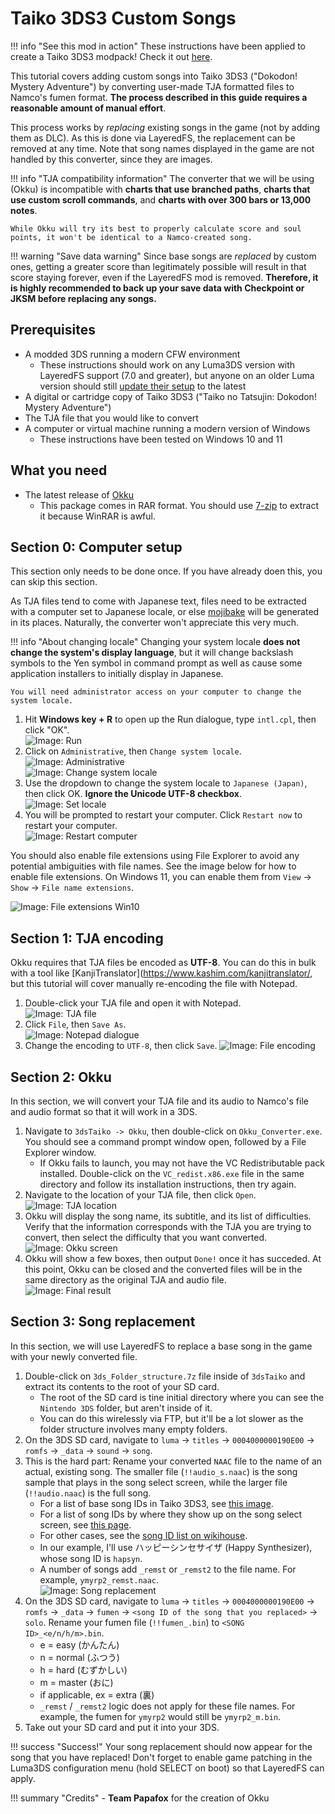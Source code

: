 # Taiko 3DS3 Custom Songs

!!! info "See this mod in action"
	These instructions have been applied to create a Taiko 3DS3 modpack! Check it out [here](/projects/taikomlpmod).

This tutorial covers adding custom songs into Taiko 3DS3 ("Dokodon! Mystery Adventure") by converting user-made TJA formatted files to Namco's fumen format. **The process described in this guide requires a reasonable amount of manual effort**.

This process works by *replacing* existing songs in the game (not by adding them as DLC). As this is done via LayeredFS, the replacement can be removed at any time. Note that song names displayed in the game are not handled by this converter, since they are images.

!!! info "TJA compatibility information"
	The converter that we will be using (Okku) is incompatible with **charts that use branched paths**, **charts that use custom scroll commands**, and **charts with over 300 bars or 13,000 notes**.
	
	While Okku will try its best to properly calculate score and soul points, it won't be identical to a Namco-created song.

!!! warning "Save data warning"
	Since base songs are *replaced* by custom ones, getting a greater score than legitimately possible will result in that score staying forever, even if the LayeredFS mod is removed. **Therefore, it is highly recommended to back up your save data with Checkpoint or JKSM before replacing any songs.**

## Prerequisites

- A modded 3DS running a modern CFW environment
	- These instructions should work on any Luma3DS version with LayeredFS support (7.0 and greater), but anyone on an older Luma version should still [update their setup](https://3ds.hacks.guide/checking-for-cfw) to the latest
- A digital or cartridge copy of Taiko 3DS3 ("Taiko no Tatsujin: Dokodon! Mystery Adventure")
- The TJA file that you would like to convert
- A computer or virtual machine running a modern version of Windows
	- These instructions have been tested on Windows 10 and 11

## What you need

- The latest release of [Okku](https://drive.google.com/file/d/1FV83SRDc2DeI8fYM4GTxKdC_kxyy_h6_/view?usp=sharing)
	- This package comes in RAR format. You should use [7-zip](https://7-zip.org/) to extract it because WinRAR is awful.

## Section 0: Computer setup

This section only needs to be done once. If you have already doen this, you can skip this section.

As TJA files tend to come with Japanese text, files need to be extracted with a computer set to Japanese locale, or else [mojibake](https://en.wikipedia.org/wiki/Mojibake) will be generated in its places. Naturally, the converter won't appreciate this very much.

!!! info "About changing locale"
	Changing your system locale **does not change the system's display language**, but it will change backslash symbols to the Yen symbol in command prompt as well as cause some application installers to initially display in Japanese.
	
	You will need administrator access on your computer to change the system locale.

1. Hit **Windows key + R** to open up the Run dialogue, type `intl.cpl`, then click "OK".<br>
![Image: Run](/images/taiko_1.png)<br>
1. Click on `Administrative`, then `Change system locale`.<br>
![Image: Administrative](/images/taiko_2.png)<br>
![Image: Change system locale](/images/taiko_3.png)<br>
1. Use the dropdown to change the system locale to `Japanese (Japan)`, then click OK. **Ignore the Unicode UTF-8 checkbox**.<br>
![Image: Set locale](/images/taiko_4.png)<br>
1. You will be prompted to restart your computer. Click `Restart now` to restart your computer.<br>
![Image: Restart computer](/images/taiko_5.png)<br>

You should also enable file extensions using File Explorer to avoid any potential ambiguities with file names. See the image below for how to enable file extensions. On Windows 11, you can enable them from `View` -> `Show` -> `File name extensions`.

![Image: File extensions Win10](/images/taiko_ext.png)
	
## Section 1: TJA encoding

Okku requires that TJA files be encoded as **UTF-8**. You can do this in bulk with a tool like [KanjiTranslator](https://www.kashim.com/kanjitranslator/, but this tutorial will cover manually re-encoding the file with Notepad.

1. Double-click your TJA file and open it with Notepad.<br>
![Image: TJA file](/images/taiko_6.png)<br>
1. Click `File`, then `Save As`.<br>
![Image: Notepad dialogue](/images/taiko_7.png)<br>
1. Change the encoding to `UTF-8`, then click `Save`.
![Image: File encoding](/images/taiko_8.png)<br>

## Section 2: Okku

In this section, we will convert your TJA file and its audio to Namco's file and audio format so that it will work in a 3DS.

1. Navigate to `3dsTaiko -> Okku`, then double-click on `Okku_Converter.exe`. You should see a command prompt window open, followed by a File Explorer window.
	- If Okku fails to launch, you may not have the VC Redistributable pack installed. Double-click on the `VC_redist.x86.exe` file in the same directory and follow its installation instructions, then try again.
1. Navigate to the location of your TJA file, then click `Open`.<br>
![Image: TJA location](/images/taiko_9.png)<br>
1. Okku will display the song name, its subtitle, and its list of difficulties. Verify that the information corresponds with the TJA you are trying to convert, then select the difficulty that you want converted.<br>
![Image: Okku screen](/images/taiko_10.png)<br>
1. Okku will show a few boxes, then output `Done!` once it has succeded. At this point, Okku can be closed and the converted files will be in the same directory as the original TJA and audio file.<br>
![Image: Final result](/images/taiko_11.png)<br>

## Section 3: Song replacement

In this section, we will use LayeredFS to replace a base song in the game with your newly converted file.

1. Double-click on `3ds_Folder_structure.7z` file inside of `3dsTaiko` and extract its contents to the root of your SD card.
	- The root of the SD card is tine initial directory where you can see the `Nintendo 3DS` folder, but aren't inside of it.
	- You can do this wirelessly via FTP, but it'll be a lot slower as the folder structure involves many empty folders.
1. On the 3DS SD card, navigate to `luma` -> `titles` -> `0004000000190E00` -> `romfs` -> `_data` -> `sound` -> `song`.
1. This is the hard part: Rename your converted `NAAC` file to the name of an actual, existing song. The smaller file (`!!audio_s.naac`) is the song sample that plays in the song select screen, while the larger file (`!!audio.naac`) is the full song.
	- For a list of base song IDs in Taiko 3DS3, see [this image](/images/2Naac.png).
	- For a list of song IDs by where they show up on the song select screen, see [this page](/info/3ds3songID).
	- For other cases, see the [song ID list on wikihouse](https://www.wikihouse.com/taiko/index.php?%B6%CAID%A4%DE%A4%C8%A4%E1).
	- In our example, I'll use ハッピーシンセサイザ (Happy Synthesizer), whose song ID is `hapsyn`.
	- A number of songs add `_remst` or `_remst2` to the file name. For example, `ymyrp2_remst.naac`.<br>
![Image: Song replacement](/images/taiko_12.png)<br>
1. On the 3DS SD card, navigate to `luma` -> `titles` -> `0004000000190E00` -> `romfs` -> `_data` -> `fumen` -> `<song ID of the song that you replaced>` -> `solo`. Rename your fumen file (`!!fumen_.bin`) to `<SONG ID>_<e/n/h/m>.bin`.
	- e = easy (かんたん)
	- n = normal (ふつう)
	- h = hard (むずかしい)
	- m = master (おに)
	- if applicable, ex = extra (裏)
	- `_remst` / `_remst2` logic does not apply for these file names. For example, the fumen for `ymyrp2` would still be `ymyrp2_m.bin`.
1. Take out your SD card and put it into your 3DS.

!!! success "Success!"
	Your song replacement should now appear for the song that you have replaced! Don't forget to enable game patching in the Luma3DS configuration menu (hold SELECT on boot) so that LayeredFS can apply.
	
!!! summary "Credits"
	- **Team Papafox** for the creation of Okku
	